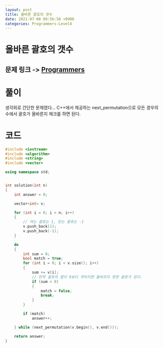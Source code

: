 ```yaml
---
layout: post
title: 올바른 괄호의 갯수
date: 2021-07-08 09:56:50 +0900
categories: Programmers-Level4
---
```


# 올바른 괄호의 갯수
## 문제 링크 -> [Programmers](https://programmers.co.kr/learn/courses/30/lessons/12929)

# 풀이
생각외로 간단한 문제였다... C++에서 제공하는 next_permutation으로 모든 경우의 수에서 괄호가 올바른지 체크를 하면 된다.

# 코드
```C++
#include <iostream>
#include <algorithm>
#include <string>
#include <vector>

using namespace std;


int solution(int n) 
{
    int answer = 0;

    vector<int> v;

    for (int i = 0; i < n; i++)
    {
        // 여는 괄호는 1, 닫는 괄호는 -1
        v.push_back(1);
        v.push_back(-1);
    }

    do
    {
        int sum = 0;
        bool match = true;
        for (int i = 0; i < v.size(); i++)
        {
            sum += v[i];
            // 만약 괄호의 합이 0보다 작아지면 올바르지 못한 괄호가 된다.
            if (sum < 0)
            {
                match = false;
                break;
            }
        }

        if (match)
            answer++;

    } while (next_permutation(v.begin(), v.end()));

    return answer;
}
```